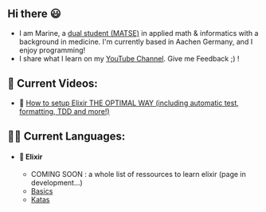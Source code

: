## Hi there 😃
- I am Marine, a [dual student (MATSE)](https://www.rwth-aachen.de/cms/root/Die-RWTH/Arbeiten-an-der-RWTH/Berufsausbildung/Ausbildungsberufe/~vsa/Math-techn-Softwareentwickler/) in applied math & informatics with a background in medicine. I'm currently based in Aachen Germany, and I enjoy programming! 
- I share what I learn on my [YouTube Channel](https://www.youtube.com/@marineraimbault).
 Give me Feedback ;) ! 
 
## 📌 Current Videos: 
- 🎥 [How to setup Elixir THE OPTIMAL WAY (including automatic test, formatting, TDD and more!)](https://www.youtube.com/watch?v=nPUbQJAPnQA)

## 👨‍💻 Current Languages:
- #### 🌱 Elixir
  - COMING SOON : a whole list of ressources to learn elixir (page in development...)
  - [Basics](https://codingbat.com/java)
  - [Katas](https://kata-log.rocks/game-of-life-kata)

<!--
- **Problem Solving and Algorithms**
  - [France IOI (Competitive Programming)](http://www.france-ioi.org/user/perso.php?sLogin=marine-raimbault)

- **Python**
  - [100 Projects with the 100 Days Python Challenge](https://github.com/marine-raimbault/-Day18-Intermediate-Turtle-the-Graphical-User-Interface-GUI-)
  - [Data Analysis with Python](https://platform-ui.topcoder.com/learn/freeCodeCamp/data-analysis-with-python/data-analysis-with-python-course/introduction-to-data-analysis)

- **C++**
  - [RWTH Course: Einführung in die Programmierung in C++ (in German)](https://www.stce.rwth-aachen.de/teaching/winter-semester-2020-21/einfuhrung-in-die-programmierung-mit-c)

- **JavaScript**
  - [JavaScript Algorithms and Data Structures](https://www.freecodecamp.org/learn/javascript-algorithms-and-data-structures/)


Here are some ideas to get you started:

- 🔭 I’m currently working on ...
- 🌱 I’m currently learning ...
- 👯 I’m looking to collaborate on ...
- 🤔 I’m looking for help with ...
- 💬 Ask me about ...
- 📫 How to reach me: ...
- 😄 Pronouns: ...
- ⚡ Fun fact: ...
-->
